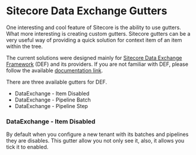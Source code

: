 # Sitecore Data Exchange Gutters
One interesting and cool feature of Sitecore is the ability to use gutters. What more interesting is creating custom gutters. Sitecore gutters can be a very useful way of providing a quick solution for context item of an item within the tree.

The current solutions were designed mainly for [Sitecore Data Exchange Framework](https://dev.sitecore.net/Downloads/Data_Exchange_Framework.aspx) (DEF) and its providers. If you are not familiar with DEF, please follow the available [documentation link](http://integrationsdn.sitecore.net/DataExchangeFramework/v1.2/).

There are three available gutters for DEF.
* DataExchange - Item Disabled
* DataExchange - Pipeline Batch
* DataExchange - Pipeline Step

### DataExchange - Item Disabled
By default when you configure a new tenant with its batches and pipelines they are disables. This gutter allow you not only see it, also, it allows you tick it to enabled. 
